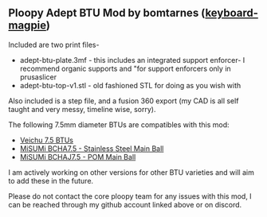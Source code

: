 ## Ploopy Adept BTU Mod by bomtarnes ([keyboard-magpie](https://github.com/keyboard-magpie/))

Included are two print files-

 - adept-btu-plate.3mf - this includes an integrated support enforcer- I recommend organic supports and "for support enforcers only in prusaslicer
 - adept-btu-top-v1.stl - old fashioned STL for doing as you wish with

Also included is a step file, and a fusion 360 export (my CAD is all self taught and very messy, timeline wise, sorry).

The following 7.5mm diameter BTUs are compatibles with this mod:
* [Veichu 7.5 BTUs](https://www.aliexpress.com/item/1005003066404497.html)
* [MiSUMi BCHA7.5 - Stainless Steel Main Ball](https://us.misumi-ec.com/vona2/detail/110300427030/?ProductCode=BCHA7.5)
* [MiSUMi BCHAJ7.5 - POM Main Ball](https://us.misumi-ec.com/vona2/detail/110300427030/?ProductCode=BCHAJ7.5)

I am actively working on other versions for other BTU varieties and will aim to add these in the future.

Please do not contact the core ploopy team for any issues with this mod, I can be reached through my github account linked above or on discord.
